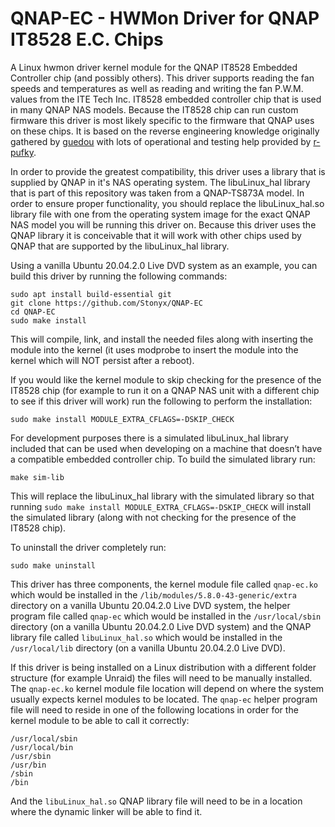 # QNAP-EC - HWMon Driver for QNAP IT8528 E.C. Chips

A Linux hwmon driver kernel module for the QNAP IT8528 Embedded Controller chip (and possibly others).  This driver supports reading the fan speeds and temperatures as well as reading and writing the fan P.W.M. values from the ITE Tech Inc. IT8528 embedded controller chip that is used in many QNAP NAS models.  Because the IT8528 chip can run custom firmware this driver is most likely specific to the firmware that QNAP uses on these chips.  It is based on the reverse engineering knowledge originally gathered by [guedou](https://github.com/guedou) with lots of operational and testing help provided by [r-pufky](https://github.com/r-pufky).

In order to provide the greatest compatibility, this driver uses a library that is supplied by QNAP in it's NAS operating system.  The libuLinux_hal library that is part of this repository was taken from a QNAP-TS873A model.  In order to ensure proper functionality, you should replace the libuLinux_hal.so library file with one from the operating system image for the exact QNAP NAS model you will be running this driver on.  Because this driver uses the QNAP library it is conceivable that it will work with other chips used by QNAP that are supported by the libuLinux_hal library.

Using a vanilla Ubuntu 20.04.2.0 Live DVD system as an example, you can build this driver by running the following commands:
```
sudo apt install build-essential git
git clone https://github.com/Stonyx/QNAP-EC
cd QNAP-EC
sudo make install
```
This will compile, link, and install the needed files along with inserting the module into the kernel (it uses modprobe to insert the module into the kernel which will NOT persist after a reboot).

If you would like the kernel module to skip checking for the presence of the IT8528 chip (for example to run it on a QNAP NAS unit with a different chip to see if this driver will work) run the following to perform the installation:
```
sudo make install MODULE_EXTRA_CFLAGS=-DSKIP_CHECK
```

For development purposes there is a simulated libuLinux_hal library included that can be used when developing on a machine that doesn’t have a compatible embedded controller chip.  To build the simulated library run:
```
make sim-lib
```
This will replace the libuLinux_hal library with the simulated library so that running `sudo make install MODULE_EXTRA_CFLAGS=-DSKIP_CHECK` will install the simulated library (along with not checking for the presence of the IT8528 chip).

To uninstall the driver completely run:
```
sudo make uninstall
```

This driver has three components, the kernel module file called `qnap-ec.ko` which would be installed in the `/lib/modules/5.8.0-43-generic/extra` directory on a vanilla Ubuntu 20.04.2.0 Live DVD system, the helper program file called `qnap-ec` which would be installed in the `/usr/local/sbin` directory (on a vanilla Ubuntu 20.04.2.0 Live DVD system) and the QNAP library file called `libuLinux_hal.so` which would be installed in the `/usr/local/lib` directory (on a vanilla Ubuntu 20.04.2.0 Live DVD).

If this driver is being installed on a Linux distribution with a different folder structure (for example Unraid) the files will need to be manually installed.  The `qnap-ec.ko` kernel module file location will depend on where the system usually expects kernel modules to be located.  The `qnap-ec` helper program file will need to reside in one of the following locations in order for the kernel module to be able to call it correctly:
```
/usr/local/sbin
/usr/local/bin
/usr/sbin
/usr/bin
/sbin
/bin
```

And the `libuLinux_hal.so` QNAP library file will need to be in a location where the dynamic linker will be able to find it.

